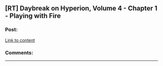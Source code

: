 ## [RT] Daybreak on Hyperion, Volume 4 - Chapter 1 - Playing with Fire

### Post:

[Link to content](https://krytykal.org/daybreak/volume-4/chapter-1/)

### Comments:

---


